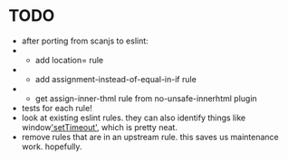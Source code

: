 TODO
====
* after porting from scanjs to eslint:
* * add location= rule
* * add assignment-instead-of-equal-in-if rule
* * get assign-inner-thml rule from no-unsafe-innerhtml plugin
* tests for each rule!
* look at existing eslint rules. they can also identify things like window['setTimeout'](), which is pretty neat.       
* remove rules that are in an upstream rule. this saves us maintenance work. hopefully.

